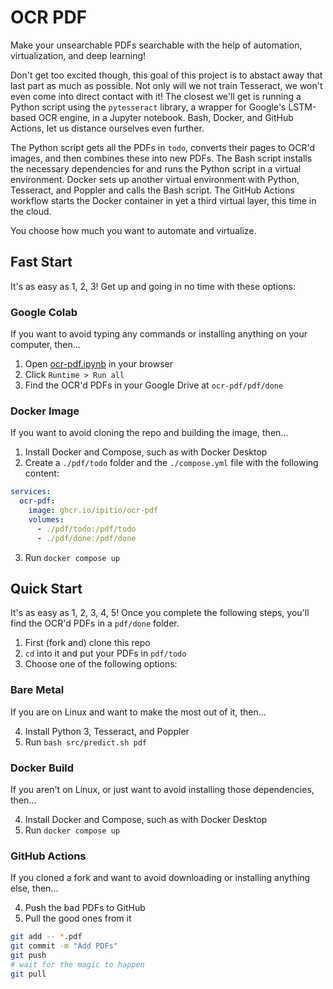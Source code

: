 # OCR PDF

Make your unsearchable PDFs searchable with the help of automation, virtualization, and deep learning!

Don't get too excited though, this goal of this project is to abstact away that last part as much as possible. Not only will we not train Tesseract, we won't even come into direct contact with it! The closest we'll get is running a Python script using the `pytesseract` library, a wrapper for Google's LSTM-based OCR engine, in a Jupyter notebook. Bash, Docker, and GitHub Actions, let us distance ourselves even further.

The Python script gets all the PDFs in `todo`, converts their pages to OCR'd images, and then combines these into new PDFs. The Bash script installs the necessary dependencies for and runs the Python script in a virtual environment. Docker sets up another virtual environment with Python, Tesseract, and Poppler and calls the Bash script. The GitHub Actions workflow starts the Docker container in yet a third virtual layer, this time in the cloud.

You choose how much you want to automate and virtualize.

## Fast Start

It's as easy as 1, 2, 3! Get up and going in no time with these options:

### Google Colab

If you want to avoid typing any commands or installing anything on your computer, then...

1. Open [ocr-pdf.ipynb](https://colab.research.google.com/drive/1yss_oypuRisb29_SnqLGgA759slQzNry?usp=sharing) in your browser
2. Click `Runtime > Run all`
3. Find the OCR'd PDFs in your Google Drive at `ocr-pdf/pdf/done`

### Docker Image

If you want to avoid cloning the repo and building the image, then...

1. Install Docker and Compose, such as with Docker Desktop
2. Create a `./pdf/todo` folder and the `./compose.yml` file with the following content:

```yaml
services:
  ocr-pdf:
    image: ghcr.io/ipitio/ocr-pdf
    volumes:
      - ./pdf/todo:/pdf/todo
      - ./pdf/done:/pdf/done
```

3. Run `docker compose up`

## Quick Start

It's as easy as 1, 2, 3, 4, 5! Once you complete the following steps, you'll find the OCR'd PDFs in a `pdf/done` folder.

1. First (fork and) clone this repo
2. `cd` into it and put your PDFs in `pdf/todo`
3. Choose one of the following options:

### Bare Metal

If you are on Linux and want to make the most out of it, then...

4. Install Python 3, Tesseract, and Poppler
5. Run `bash src/predict.sh pdf`

### Docker Build

If you aren't on Linux, or just want to avoid installing those dependencies, then...

4. Install Docker and Compose, such as with Docker Desktop
5. Run `docker compose up`

### GitHub Actions

If you cloned a fork and want to avoid downloading or installing anything else, then...

4. Push the bad PDFs to GitHub
5. Pull the good ones from it

```bash
git add -- *.pdf
git commit -m "Add PDFs"
git push
# wait for the magic to happen
git pull
```
